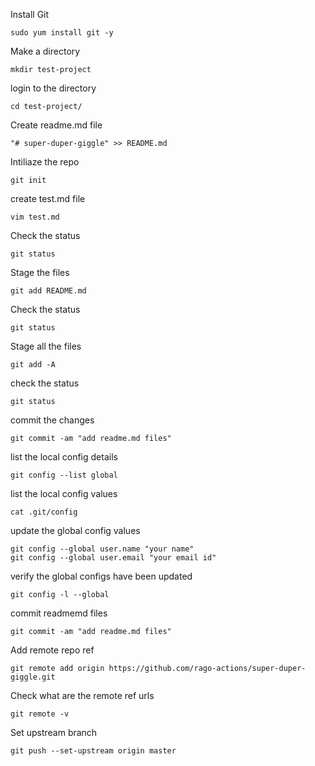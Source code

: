 Install Git
```
sudo yum install git -y
```
    
Make a directory
```
mkdir test-project
```
login to the directory
```
cd test-project/
```
Create readme.md file
```
"# super-duper-giggle" >> README.md
```
Intiliaze the repo
```
git init
```
create test.md file
```
vim test.md
```
Check the status
```
git status
```
Stage the files
```
git add README.md
```
Check the status
```
git status
```
Stage all the files
```
git add -A
```
check the status
```
git status
```
commit the changes
```
git commit -am "add readme.md files"
```
list the local config details
```
git config --list global
```
list the local config values
```
cat .git/config
```
update the global config values
```
git config --global user.name "your name"
git config --global user.email "your email id"
```
verify the global configs have been updated
```
git config -l --global
```
commit readmemd files
```
git commit -am "add readme.md files"
```
Add remote repo ref
```
git remote add origin https://github.com/rago-actions/super-duper-giggle.git
```
Check what are the remote ref urls
```
git remote -v
```
Set upstream branch
```
git push --set-upstream origin master
```
 
